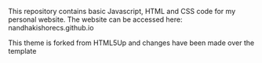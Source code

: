 This repository contains basic Javascript, HTML and CSS code for my personal website. 
The website can be accessed here: nandhakishorecs.github.io

This theme is forked from HTML5Up and changes have been made over the template
